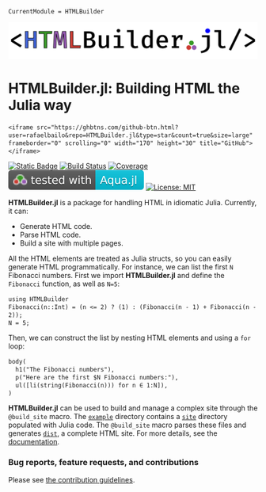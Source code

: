 ```@meta
CurrentModule = HTMLBuilder
```

![HTMLBuilder.jl](https://raw.githubusercontent.com/rafaelbailo/HTMLBuilder.jl/refs/heads/main/docs/src/assets/logo-large.svg)

# HTMLBuilder.jl: Building HTML the Julia way

```@raw html
<iframe src="https://ghbtns.com/github-btn.html?user=rafaelbailo&repo=HTMLBuilder.jl&type=star&count=true&size=large" frameborder="0" scrolling="0" width="170" height="30" title="GitHub"></iframe>
```

[![Static Badge](https://img.shields.io/badge/View%20on%20Github-grey?logo=github)](https://github.com/rafaelbailo/HTMLBuilder.jl)
[![Build Status](https://github.com/rafaelbailo/HTMLBuilder.jl/actions/workflows/CI.yml/badge.svg?branch=main)](https://github.com/rafaelbailo/HTMLBuilder.jl/actions/workflows/CI.yml?query=branch%3Amain)
[![Coverage](https://codecov.io/gh/rafaelbailo/HTMLBuilder.jl/branch/main/graph/badge.svg)](https://codecov.io/gh/rafaelbailo/HTMLBuilder.jl)
[![Aqua](https://raw.githubusercontent.com/JuliaTesting/Aqua.jl/master/badge.svg)](https://github.com/JuliaTesting/Aqua.jl)
[![License: MIT](https://img.shields.io/badge/License-MIT-yellow.svg)](https://opensource.org/licenses/MIT)

**HTMLBuilder.jl** is a package for handling HTML in idiomatic Julia. Currently, it can:
- Generate HTML code.
- Parse HTML code.
- Build a site with multiple pages.

All the HTML elements are treated as Julia structs, so you can easily generate HTML programmatically. For instance, we can list the first `N` Fibonacci numbers. First we import **HTMLBuilder.jl** and define the `Fibonacci` function, as well as `N=5`:
```@repl 1
using HTMLBuilder
Fibonacci(n::Int) = (n <= 2) ? (1) : (Fibonacci(n - 1) + Fibonacci(n - 2));
N = 5;
```
Then, we can construct the list by nesting HTML elements and using a `for` loop:
```@repl 1
body(
  h1("The Fibonacci numbers"),
  p("Here are the first $N Fibonacci numbers:"),
  ul([li(string(Fibonacci(n))) for n ∈ 1:N]),
)
```

**HTMLBuilder.jl** can be used to build and manage a complex site through the `@build_site` macro. The [`example`](https://github.com/rafaelbailo/HTMLBuilder.jl/tree/main/example) directory contains a [`site`](https://github.com/rafaelbailo/HTMLBuilder.jl/tree/main/example/site) directory populated with Julia code. The `@build_site` macro parses these files and generates [`dist`](https://github.com/rafaelbailo/HTMLBuilder.jl/tree/main/example/dist), a complete HTML site. For more details, see the [documentation](https://rafaelbailo.github.io/HTMLBuilder.jl/stable/build_site/).

### Bug reports, feature requests, and contributions

Please see [the contribution guidelines](https://github.com/rafaelbailo/HTMLBuilder.jl/blob/main/CONTRIBUTING.md).
